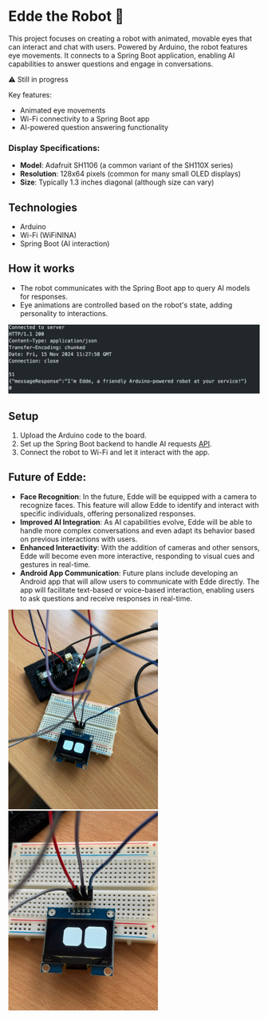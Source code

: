 # Edde the Robot :robot:

This project focuses on creating a robot with animated, movable eyes that can interact and chat with users. Powered by Arduino, the robot features eye movements. It connects to a Spring Boot application, enabling AI capabilities to answer questions and engage in conversations.

:warning: Still in progress

Key features:
- Animated eye movements
- Wi-Fi connectivity to a Spring Boot app
- AI-powered question answering functionality

### Display Specifications:
- **Model**: Adafruit SH1106 (a common variant of the SH110X series)
- **Resolution**: 128x64 pixels (common for many small OLED displays)
- **Size**: Typically 1.3 inches diagonal (although size can vary)


## Technologies
- Arduino
- Wi-Fi (WiFiNINA)
- Spring Boot (AI interaction)

## How it works
- The robot communicates with the Spring Boot app to query AI models for responses.
- Eye animations are controlled based on the robot's state, adding personality to interactions.
<img src="https://github.com/tinrupcic5/edde-robot-arduino/blob/main/images/edde%20message.png" alt="Response" width="600"/>

## Setup
1. Upload the Arduino code to the board.
2. Set up the Spring Boot backend to handle AI requests [API](https://github.com/tinrupcic5/edde-rest-api).
3. Connect the robot to Wi-Fi and let it interact with the app.


## Future of Edde:
- **Face Recognition**: In the future, Edde will be equipped with a camera to recognize faces. This feature will allow Edde to identify and interact with specific individuals, offering personalized responses.
- **Improved AI Integration**: As AI capabilities evolve, Edde will be able to handle more complex conversations and even adapt its behavior based on previous interactions with users.
- **Enhanced Interactivity**: With the addition of cameras and other sensors, Edde will become even more interactive, responding to visual cues and gestures in real-time.
- **Android App Communication**: Future plans include developing an Android app that will allow users to communicate with Edde directly. The app will facilitate text-based or voice-based interaction, enabling users to ask questions and receive responses in real-time.

<img src="https://github.com/tinrupcic5/edde-robot-arduino/blob/main/images/edde1.jpeg" alt="Arduino" width="300"/>
<img src="https://github.com/tinrupcic5/edde-robot-arduino/blob/main/images/edde2.jpeg" alt="Edde Eyes" width="300"/>



